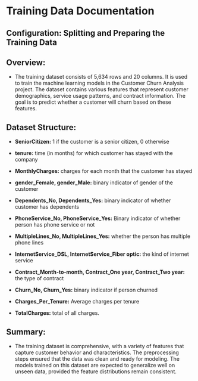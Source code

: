 # Training Data Documentation

## Configuration: Splitting and Preparing the Training Data


## Overview:
- The training dataset consists of 5,634 rows and 20 columns. It is used to train the machine learning models in the Customer Churn Analysis project. The dataset contains various features that represent customer demographics, service usage patterns, and contract information. The goal is to predict whether a customer will churn based on these features.


## Dataset Structure:

- **SeniorCitizen:** 1 if the customer is a senior citizen, 0 otherwise

- **tenure:** time (in months) for which customer has stayed with the company

- **MonthlyCharges:** charges for each month that the customer has stayed

- **gender_Female, gender_Male:** binary indicator of gender of the customer

- **Dependents_No, Dependents_Yes:** binary indicator of whether customer has dependents

- **PhoneService_No, PhoneService_Yes:** Binary indicator of whether person has phone service or not

- **MultipleLines_No, MultipleLines_Yes:** whether the person has multiple phone lines

- **InternetService_DSL, InternetService_Fiber optic:** the kind of internet service

- **Contract_Month-to-month, Contract_One year, Contract_Two year:** the type of contract

- **Churn_No, Churn_Yes:** binary indicator if person churned

- **Charges_Per_Tenure:** Average charges per tenure

- **TotalCharges:** total of all charges.

## Summary:
- The training dataset is comprehensive, with a variety of features that capture customer behavior and characteristics. The preprocessing steps ensured that the data was clean and ready for modeling. The models trained on this dataset are expected to generalize well on unseen data, provided the feature distributions remain consistent.